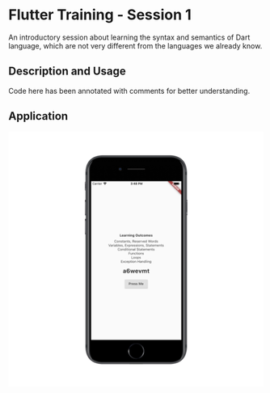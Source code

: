 # Flutter Training - Session 1

An introductory session about learning the syntax and semantics of Dart language, which are not very different from the languages we already know.

## Description and Usage

Code here has been annotated with comments for better understanding. 

## Application

![](images/session_1_screen.png)


